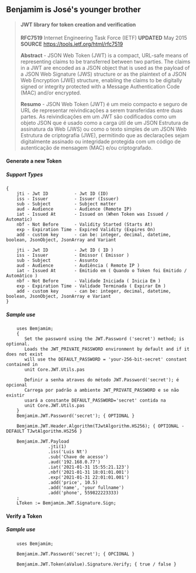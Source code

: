 ## Benjamim is José's younger brother
>#### JWT library for token creation and verification
>
> **RFC7519** Internet Engineering Task Force (IETF) **UPDATED** May 2015
> **SOURCE** https://tools.ietf.org/html/rfc7519
>
> **Abstract** -  JSON Web Token (JWT) is a compact, URL-safe means of representing
   claims to be transferred between two parties.  The claims in a JWT
   are encoded as a JSON object that is used as the payload of a JSON
   Web Signature (JWS) structure or as the plaintext of a JSON Web
   Encryption (JWE) structure, enabling the claims to be digitally
   signed or integrity protected with a Message Authentication Code
   (MAC) and/or encrypted.
>
> **Resumo** - JSON Web Token (JWT) é um meio compacto e seguro de URL de representar
   reivindicações a serem transferidas entre duas partes. As reivindicações em um JWT
   são codificados como um objeto JSON que é usado como a carga útil de um JSON
   Estrutura de assinatura da Web (JWS) ou como o texto simples de um JSON Web
   Estrutura de criptografia (JWE), permitindo que as declarações sejam digitalmente
   assinado ou integridade protegida com um código de autenticação de mensagem
   (MAC) e/ou criptografado.

#### Generate a new Token
##### Support Types 
```delphi
{
    jti - Jwt ID          - Jwt ID (ID)
    iss - Issuer          - Issuer (Issuer)
    sub - Subject         - Subject matter
    aud - Audience        - Audience (Remote IP)
    iat - Issued At       - Issued on (When Token was Issued / Automatic)
    nbf - Not Before      - Validity Started (Starts At)
    exp - Expiration Time - Expired Validity (Expires On)
    add - custom key      - can be: integer, decimal, datetime, boolean, JsonObject, JsonArray and Variant 
    
    jti - Jwt ID          - Jwt ID ( ID )
    iss - Issuer          - Emissor ( Emissor )
    sub - Subject         - Assunto
    aud - Audience        - Audiência ( Remote IP )
    iat - Issued At       - Emitido em ( Quando o Token foi Emitido / Automático )
    nbf - Not Before      - Validade Iniciada ( Inicia Em )
    exp - Expiration Time - Validade Terminada ( Expirar Em )
    add - custom key      - can be: integer, decimal, datetime, boolean, JsonObject, JsonArray e Variant  
}
```     

##### Sample use
```delphi
    uses Bemjamim;
    { 
       Set the password using the JWT.Password ('secret') method; is optional. 
       Loads the JWT_PRIVATE_PASSWORD environment by default and if it does not exist
       will use the DEFAULT_PASSWORD = 'your-256-bit-secret' constant contained in
       unit Core.JWT.Utils.pas    
    
       Definir a senha atraves do método JWT.Password('secret'); é opcional 
       Carrega por padrão a ambiente JWT_PRIVATE_PASSWORD e se não existir 
       usará a constante DEFAULT_PASSWORD='secret' contida na 
       unit Core.JWT.Utils.pas 
    }
    Bemjamim.JWT.Password('secret'); { OPTIONAL }

    Bemjamim.JWT.Header.Algorithm(TJwtAlgorithm.HS256); { OPTIONAL - DEFAULT TJwtAlgorithm.HS256 } 
    
    Bemjamim.JWT.Payload
                .jti(1)                           
                .iss('Luis Nt')                   
                .sub('Chave de acesso')           
                .aud('192.168.0.77')              
                .iat('2021-01-31 15:55:21.123')   
                .nbf('2021-01-31 18:01:01.001')   
                .exp('2021-01-31 22:01:01.001')   
                .add('price', 10.5) 
                .add('name', 'your fullname') 
                .add('phone', 559822223333) 
    ;
    LToken := Bemjamim.JWT.Signature.Sign; 
```

#### Verify a Token
##### Sample use
```delphi
    uses Bemjamim;

    Bemjamim.JWT.Password('secret'); { OPCIONAL }
      
    Bemjamim.JWT.Token(aValue).Signature.Verify; { true / false }
```
